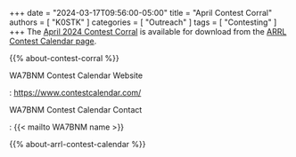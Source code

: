 +++
date = "2024-03-17T09:56:00-05:00"
title = "April Contest Corral"
authors = [ "K0STK" ]
categories = [ "Outreach" ]
tags = [ "Contesting" ]
+++
The
[April 2024 Contest Corral](http://www.arrl.org/files/file/Contest%20Corral/2024/April%202024%20Corral.pdf)
is available for download from the
[ARRL Contest Calendar page](http://www.arrl.org/contest-calendar).

<!--more-->

{{% about-contest-corral %}}

WA7BNM Contest Calendar Website

: https://www.contestcalendar.com/

WA7BNM Contest Calendar Contact

: {{< mailto WA7BNM name >}}

{{% about-arrl-contest-calendar %}}
